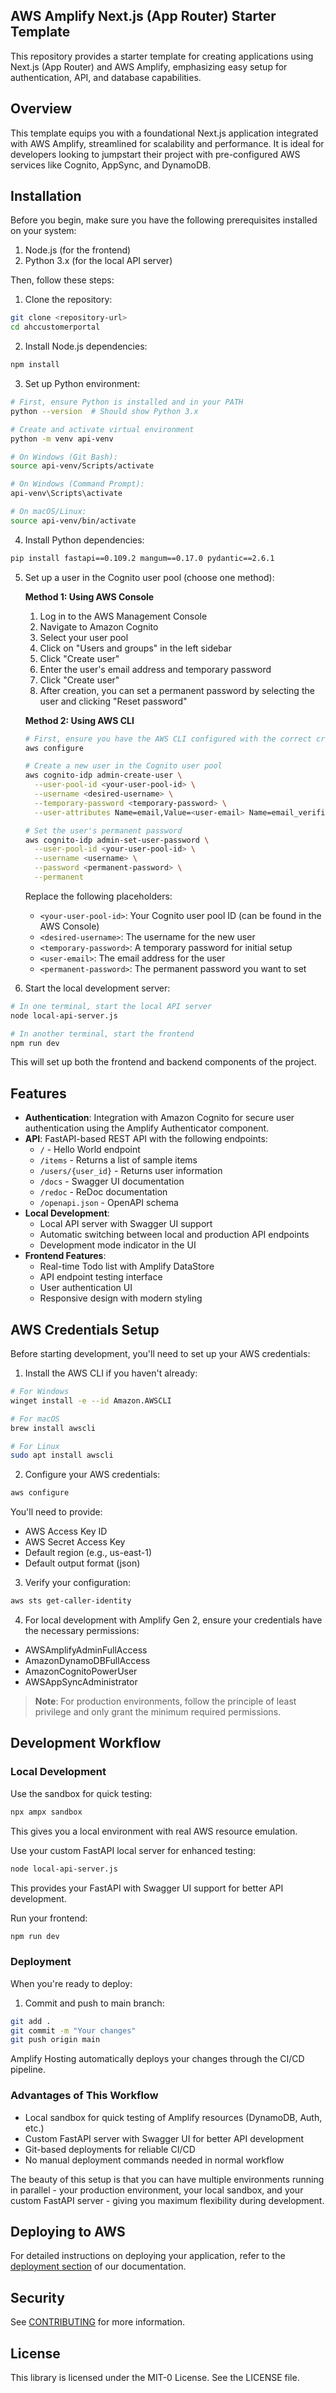 ## AWS Amplify Next.js (App Router) Starter Template

This repository provides a starter template for creating applications using Next.js (App Router) and AWS Amplify, emphasizing easy setup for authentication, API, and database capabilities.

## Overview

This template equips you with a foundational Next.js application integrated with AWS Amplify, streamlined for scalability and performance. It is ideal for developers looking to jumpstart their project with pre-configured AWS services like Cognito, AppSync, and DynamoDB.

## Installation

Before you begin, make sure you have the following prerequisites installed on your system:

1. Node.js (for the frontend)
2. Python 3.x (for the local API server)

Then, follow these steps:

1. Clone the repository:
```bash
git clone <repository-url>
cd ahccustomerportal
```

2. Install Node.js dependencies:
```bash
npm install
```

3. Set up Python environment:
```bash
# First, ensure Python is installed and in your PATH
python --version  # Should show Python 3.x

# Create and activate virtual environment
python -m venv api-venv

# On Windows (Git Bash):
source api-venv/Scripts/activate

# On Windows (Command Prompt):
api-venv\Scripts\activate

# On macOS/Linux:
source api-venv/bin/activate

```

4. Install Python dependencies:
```bash
pip install fastapi==0.109.2 mangum==0.17.0 pydantic==2.6.1
```

5. Set up a user in the Cognito user pool (choose one method):

   **Method 1: Using AWS Console**
   1. Log in to the AWS Management Console
   2. Navigate to Amazon Cognito
   3. Select your user pool
   4. Click on "Users and groups" in the left sidebar
   5. Click "Create user"
   6. Enter the user's email address and temporary password
   7. Click "Create user"
   8. After creation, you can set a permanent password by selecting the user and clicking "Reset password"

   **Method 2: Using AWS CLI**
   ```bash
   # First, ensure you have the AWS CLI configured with the correct credentials
   aws configure

   # Create a new user in the Cognito user pool
   aws cognito-idp admin-create-user \
     --user-pool-id <your-user-pool-id> \
     --username <desired-username> \
     --temporary-password <temporary-password> \
     --user-attributes Name=email,Value=<user-email> Name=email_verified,Value=true

   # Set the user's permanent password
   aws cognito-idp admin-set-user-password \
     --user-pool-id <your-user-pool-id> \
     --username <username> \
     --password <permanent-password> \
     --permanent
   ```

   Replace the following placeholders:
   - `<your-user-pool-id>`: Your Cognito user pool ID (can be found in the AWS Console)
   - `<desired-username>`: The username for the new user
   - `<temporary-password>`: A temporary password for initial setup
   - `<user-email>`: The email address for the user
   - `<permanent-password>`: The permanent password you want to set

6. Start the local development server:
```bash
# In one terminal, start the local API server
node local-api-server.js

# In another terminal, start the frontend
npm run dev
```

This will set up both the frontend and backend components of the project.

## Features

- **Authentication**: Integration with Amazon Cognito for secure user authentication using the Amplify Authenticator component.
- **API**: FastAPI-based REST API with the following endpoints:
  - `/` - Hello World endpoint
  - `/items` - Returns a list of sample items
  - `/users/{user_id}` - Returns user information
  - `/docs` - Swagger UI documentation
  - `/redoc` - ReDoc documentation
  - `/openapi.json` - OpenAPI schema
- **Local Development**: 
  - Local API server with Swagger UI support
  - Automatic switching between local and production API endpoints
  - Development mode indicator in the UI
- **Frontend Features**:
  - Real-time Todo list with Amplify DataStore
  - API endpoint testing interface
  - User authentication UI
  - Responsive design with modern styling

## AWS Credentials Setup

Before starting development, you'll need to set up your AWS credentials:

1. Install the AWS CLI if you haven't already:
```bash
# For Windows
winget install -e --id Amazon.AWSCLI

# For macOS
brew install awscli

# For Linux
sudo apt install awscli
```

2. Configure your AWS credentials:
```bash
aws configure
```
You'll need to provide:
- AWS Access Key ID
- AWS Secret Access Key
- Default region (e.g., us-east-1)
- Default output format (json)

3. Verify your configuration:
```bash
aws sts get-caller-identity
```

4. For local development with Amplify Gen 2, ensure your credentials have the necessary permissions:
- AWSAmplifyAdminFullAccess
- AmazonDynamoDBFullAccess
- AmazonCognitoPowerUser
- AWSAppSyncAdministrator

> **Note**: For production environments, follow the principle of least privilege and only grant the minimum required permissions.

## Development Workflow

### Local Development

Use the sandbox for quick testing:
```bash
npx ampx sandbox
```
This gives you a local environment with real AWS resource emulation.

Use your custom FastAPI local server for enhanced testing:
```bash
node local-api-server.js
```
This provides your FastAPI with Swagger UI support for better API development.

Run your frontend:
```bash
npm run dev
```

### Deployment
When you're ready to deploy:

1. Commit and push to main branch:
```bash
git add .
git commit -m "Your changes"
git push origin main
```

Amplify Hosting automatically deploys your changes through the CI/CD pipeline.

### Advantages of This Workflow

- Local sandbox for quick testing of Amplify resources (DynamoDB, Auth, etc.)
- Custom FastAPI server with Swagger UI for better API development
- Git-based deployments for reliable CI/CD
- No manual deployment commands needed in normal workflow

The beauty of this setup is that you can have multiple environments running in parallel - your production environment, your local sandbox, and your custom FastAPI server - giving you maximum flexibility during development.

## Deploying to AWS

For detailed instructions on deploying your application, refer to the [deployment section](https://docs.amplify.aws/nextjs/start/quickstart/nextjs-app-router-client-components/#deploy-a-fullstack-app-to-aws) of our documentation.

## Security

See [CONTRIBUTING](CONTRIBUTING.md#security-issue-notifications) for more information.

## License

This library is licensed under the MIT-0 License. See the LICENSE file.